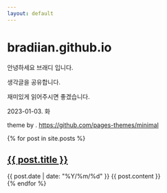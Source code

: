 ```yaml
---
layout: default
---
```


# bradiian.github.io

안녕하세요 브래디 입니다.

생각글을 공유합니다.

재미있게 읽어주시면 좋겠습니다.

2023-01-03. 화

theme by . https://github.com/pages-themes/minimal

{% for post in site.posts %}

  <article>
    <h2>
      <a href="{{ post.url }}">
        {{ post.title }}
      </a>
    </h2>
    <time datetime="{{ post.date | date: "%Y/%m/%d" }}">{{ post.date | date: "%Y/%m/%d" }}</time>
    {{ post.content }}
  </article>
{% endfor %}
